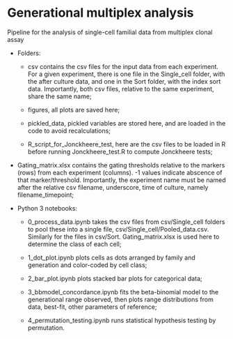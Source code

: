 # Generational multiplex analysis
Pipeline for the analysis of single-cell familial data from multiplex clonal assay

- Folders:
	
	- csv contains the csv files for the input data from each experiment. For a given experiment, there is one file in the Single_cell folder, with the after culture data, and one in the Sort folder, with the index sort data. Importantly, both csv files, relative to the same experiment, share the same name;

	- figures, all plots are saved here;

	- pickled_data, pickled variables are stored here, and are loaded in the code to avoid recalculations;

	- R_script_for_Jonckheere_test, here are the csv files to be loaded in R before running Jonckheere_test.R to compute Jonckheere tests;

- Gating_matrix.xlsx contains the gating thresholds relative to the markers (rows) from each experiment (columns). -1 values indicate abscence of that marker/threshold. Importantly, the experiment name must be named after the relative csv filename, underscore, time of culture, namely filename_timepoint;

- Python 3 notebooks:
	
	- 0_process_data.ipynb takes the csv files from csv/Single_cell folders to pool these into a single file, csv/Single_cell/Pooled_data.csv. Similarly for the files in csv/Sort. Gating_matrix.xlsx is used here to determine the class of each cell;

	- 1_dot_plot.ipynb plots cells as dots arranged by family and generation and color-coded by cell class;

	- 2_bar_plot.ipynb plots stacked bar plots for categorical data;
	
	- 3_bbmodel_concordance.ipynb fits the beta-binomial model to the generational range observed, then plots range distributions from data, best-fit, other parameters of reference;
	
	- 4_permutation_testing.ipynb runs statistical hypothesis testing by permutation. 